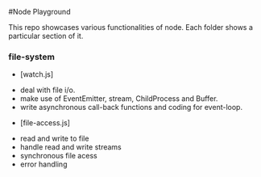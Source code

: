 #Node Playground

This repo showcases various functionalities of node. Each folder shows a particular section of it.

### file-system

* [watch.js] 
 - deal with file i/o. 
 - make use of EventEmitter, stream, ChildProcess and Buffer.
 - write asynchronous call-back functions and coding for event-loop.

* [file-access.js] 
 - read and write to file 
 - handle read and write streams
 - synchronous file acess
 - error handling
